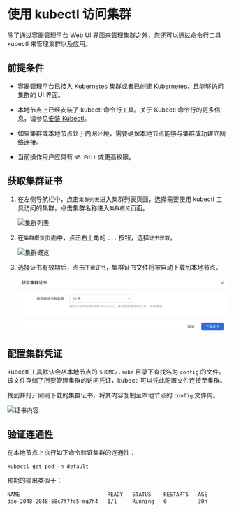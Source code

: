 # 使用 kubectl 访问集群

除了通过容器管理平台 Web UI 界面来管理集群之外，您还可以通过命令行工具 kubectl 来管理集群以及应用。

## 前提条件

- 容器管理平台[已接入 Kubernetes 集群](../Clusters/JoinACluster.md)或者[已创建 Kubernetes](CreateCluster.md)，且能够访问集群的 UI 界面。

- 本地节点上已经安装了 kubectl 命令行工具。关于 Kubectl 命令行的更多信息，请参见[安装 Kubectl](https://kubernetes.io/docs/user-guide/kubectl/?spm=a2c4g.11186623.0.0.1841663fmq8YID)。

- 如果集群或本地节点处于内网环境，需要确保本地节点能够与集群成功建立网络连接。

- 当前操作用户应具有 `NS Edit` 或更高权限。

## 获取集群证书

1. 在左侧导航栏中，点击`集群列表`进入集群列表页面，选择需要使用 kubectl 工具访问的集群，点击集群名称进入`集群概览`页面。

    ![集群列表](../../images/kubectl00.png)

2. 在`集群概览`页面中，点击右上角的 `...` 按钮，选择`证书获取`。

    ![集群概览](../../images/kubectl01.png)

3. 选择证书有效期后，点击`下载证书`，集群证书文件将被自动下载到本地节点。

    ![获取集群证书](../../images/kubectl02.png)

## 配置集群凭证

kubectl 工具默认会从本地节点的 `$HOME/.kube` 目录下查找名为 `config` 的文件。该文件存储了所要管理集群的访问凭证，kubectl 可以凭此配置文件连接至集群。

找到并打开刚刚下载的集群证书，将其内容复制至本地节点的 `config` 文件内。

![证书内容](../../images/kubectl03.png)

## 验证连通性

在本地节点上执行如下命令验证集群的连通性：

```shell
kubectl get pod -n default
```

预期的输出类似于：

```shell
NAME                            READY   STATUS    RESTARTS   AGE           
dao-2048-2048-58c7f7fc5-mq7h4   1/1     Running   0          30h
```
